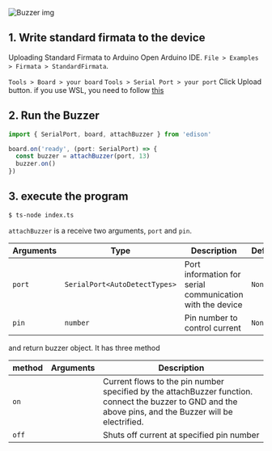 
![Buzzer img](/img/Buzzer.svg)

## 1. Write standard firmata to the device
Uploading Standard Firmata to Arduino
Open Arduino IDE.
`File > Examples > Firmata > StandardFirmata`.

`Tools > Board > your board`
`Tools > Serial Port > your port`
Click Upload button. if you use WSL, you need to follow [this](/docs/Getting%20Started/How%20to%20WSL.md)


## 2. Run the Buzzer

```ts title="index.ts"
import { SerialPort, board, attachBuzzer } from 'edison'

board.on('ready', (port: SerialPort) => {
  const buzzer = attachBuzzer(port, 13)
  buzzer.on()
})
```


## 3. execute the program
```bash
$ ts-node index.ts 
```

`attachBuzzer` is a receive two arguments, `port` and `pin`.

| Arguments | Type   | Description      | Default |
|-----------|--------|------------------|---------|
| `port`      | `SerialPort<AutoDetectTypes>`  | Port information for serial communication with the device     | `None`    |
| `pin`      | `number`  | Pin number to control current     | `None` |

and return buzzer object. It has three method

| method | Arguments   | Description      | 
|-----------|----------|------------------|
| `on` | |Current flows to the pin number specified by the attachBuzzer function. connect the buzzer to GND and the above pins, and the Buzzer will be electrified. |
| `off` | |Shuts off current at specified pin number |
